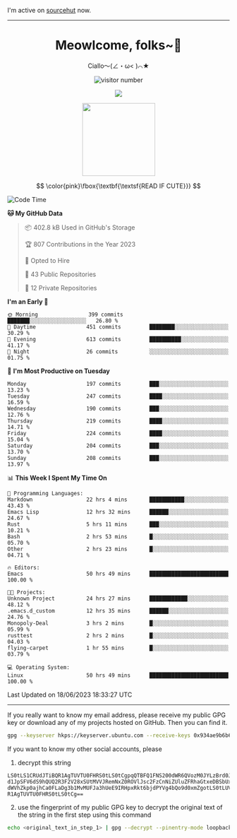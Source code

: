 I'm active on [sourcehut](https://sr.ht/~meow_king/) now. 

---

<div align="center">
  <h1>Meowlcome, folks~👋</h1>
  <p>Ciallo～(∠・ω< )⌒★</p>
</div>

<p align="center">
  <img src="https://count.getloli.com/get/@Ziqi-Yang?theme=rule34" alt="visitor number" />
</p>

<p align="center">
  <img src="https://skillicons.dev/icons?i=rust,c,py,flutter,go,java,js,bash,linux,emacs" />
</p>
<p align="center">
  <img height="165" src="https://github-readme-stats.vercel.app/api?username=Ziqi-Yang&show_icons=true&include_all_commits=true&hide_border=true" />
</p>

$$
\color{pink}\fbox{\textbf{\textsf{READ IF CUTE}}}
$$

<!--START_SECTION:waka-->
![Code Time](http://img.shields.io/badge/Code%20Time-1%2C237%20hrs%2041%20mins-blue)

**🐱 My GitHub Data** 

> 📦 402.8 kB Used in GitHub's Storage 
 > 
> 🏆 807 Contributions in the Year 2023
 > 
> 💼 Opted to Hire
 > 
> 📜 43 Public Repositories 
 > 
> 🔑 12 Private Repositories 
 > 
**I'm an Early 🐤** 

```text
🌞 Morning                399 commits         ███████░░░░░░░░░░░░░░░░░░   26.80 % 
🌆 Daytime                451 commits         ████████░░░░░░░░░░░░░░░░░   30.29 % 
🌃 Evening                613 commits         ██████████░░░░░░░░░░░░░░░   41.17 % 
🌙 Night                  26 commits          ░░░░░░░░░░░░░░░░░░░░░░░░░   01.75 % 
```
📅 **I'm Most Productive on Tuesday** 

```text
Monday                   197 commits         ███░░░░░░░░░░░░░░░░░░░░░░   13.23 % 
Tuesday                  247 commits         ████░░░░░░░░░░░░░░░░░░░░░   16.59 % 
Wednesday                190 commits         ███░░░░░░░░░░░░░░░░░░░░░░   12.76 % 
Thursday                 219 commits         ████░░░░░░░░░░░░░░░░░░░░░   14.71 % 
Friday                   224 commits         ████░░░░░░░░░░░░░░░░░░░░░   15.04 % 
Saturday                 204 commits         ███░░░░░░░░░░░░░░░░░░░░░░   13.70 % 
Sunday                   208 commits         ███░░░░░░░░░░░░░░░░░░░░░░   13.97 % 
```


📊 **This Week I Spent My Time On** 

```text
💬 Programming Languages: 
Markdown                 22 hrs 4 mins       ███████████░░░░░░░░░░░░░░   43.43 % 
Emacs Lisp               12 hrs 32 mins      ██████░░░░░░░░░░░░░░░░░░░   24.67 % 
Rust                     5 hrs 11 mins       ███░░░░░░░░░░░░░░░░░░░░░░   10.21 % 
Bash                     2 hrs 53 mins       █░░░░░░░░░░░░░░░░░░░░░░░░   05.70 % 
Other                    2 hrs 23 mins       █░░░░░░░░░░░░░░░░░░░░░░░░   04.71 % 

🔥 Editors: 
Emacs                    50 hrs 49 mins      █████████████████████████   100.00 % 

🐱‍💻 Projects: 
Unknown Project          24 hrs 27 mins      ████████████░░░░░░░░░░░░░   48.12 % 
.emacs.d_custom          12 hrs 35 mins      ██████░░░░░░░░░░░░░░░░░░░   24.76 % 
Monopoly-Deal            3 hrs 2 mins        █░░░░░░░░░░░░░░░░░░░░░░░░   05.99 % 
rusttest                 2 hrs 2 mins        █░░░░░░░░░░░░░░░░░░░░░░░░   04.03 % 
flying-carpet            1 hr 55 mins        █░░░░░░░░░░░░░░░░░░░░░░░░   03.79 % 

💻 Operating System: 
Linux                    50 hrs 49 mins      █████████████████████████   100.00 % 
```


 Last Updated on 18/06/2023 18:33:27 UTC
<!--END_SECTION:waka-->

-----

If you really want to know my email address, please receive my public GPG key or download any of my projects hosted on GitHub. Then you can find it. 
```bash
gpg --keyserver hkps://keyserver.ubuntu.com --receive-keys 0x934ae9b6b6e9ff34
```
If you want to know my other social accounts, please
1) decrypt this string
```
LS0tLS1CRUdJTiBQR1AgTUVTU0FHRS0tLS0tCgpqQTBFQ1FNS200dWR6QVozM0JYLzBrd0JNU0Ru
d1JpSFV6dS9hQUQ2R3F2V28xSUtMVVJRemNxZ0ROVlJsc2FzCnNiZUluZFRhaGtxeDBSbUxEajVq
dWVhZkp0ajhCa0FLaDg3b1MvMUFJa3hUeE9IRHpxRkt6bjdPYVg4bQo9d0xmZgotLS0tLUVORCBQ
R1AgTUVTU0FHRS0tLS0tCg==
```
2) use the fingerprint of my public GPG key to decrypt the original text of the string in the first step using this command
```bash
echo <original_text_in_step_1> | gpg --decrypt --pinentry-mode loopback --armor
```


